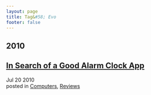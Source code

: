 ```yaml
---
layout: page
title: Tag&#58; Evo
footer: false
---
```


<div id="blog-archives" class="category">
<h2>2010</h2>

<article>
<h1><a href="/2010/07/20/in-search-of-a-good-alarm-clock-app/index.html">In Search of a Good Alarm Clock App</a></h1>
<time datetime="2010-07-20T00:00:00-06:00" pubdate><span class='month'>Jul</span> <span class='day'>20</span> <span class='year'>2010</span></time>
<footer>
<span class="categories">posted in 
<a href='/categories/computers/'>Computers</a>, <a href='/categories/reviews/'>Reviews</a></span>
</footer>
</article>
</div>
